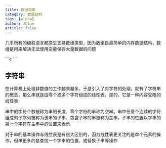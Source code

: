```yaml
---
title: 数组和串
category: 数据结构
tags: [Alpha]
author: JQiue
article: false
---
```


几乎所有的编程语言都原生支持数组类型，因为数组是最简单的内存数据结构，数组是用来解决无法使用变量保存大量数据的问题

<CodeGroup>

<CodeGroupItem title="C" active>
```c
```
</CodeGroupItem>

</CodeGroup>

## 字符串

在计算机上处理非数值的工作越来越多，于是引入了对字符的处理，就有了字符串的概念，那么串就是由零个或多个字符组成的线性表，是的，它是一种内容受限的线性表

串中的字符个数被称为串的长度，零个字符的串称为空串。串中任意个连续的字符组成的子序列被称为该串的子串，包含子串的串被称为主串。子串的位置以字串的第一个字符在主串中的位置来表示

对于串的基本操作与线性表是有很大区别的，因为线性表更关注的是单个元素的操作，但串更多的是查找一个字串的位置，或替换子串等操作
